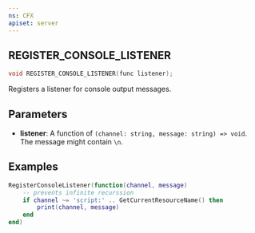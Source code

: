 ```yaml
---
ns: CFX
apiset: server
---
```

## REGISTER_CONSOLE_LISTENER

```c
void REGISTER_CONSOLE_LISTENER(func listener);
```

Registers a listener for console output messages.

## Parameters
* **listener**: A function of `(channel: string, message: string) => void`. The message might contain `\n`.

## Examples
```lua
RegisterConsoleListener(function(channel, message)
	-- prevents infinite recurssion
	if channel ~= 'script:' .. GetCurrentResourceName() then
		print(channel, message)
	end
end)
```
